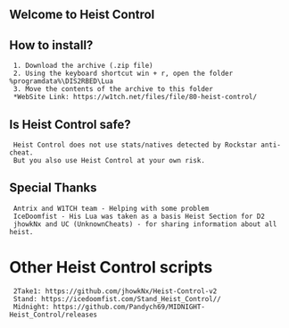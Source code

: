 ## Welcome to Heist Control  


## How to install?
     1. Download the archive (.zip file)
     2. Using the keyboard shortcut win + r, open the folder %programdata%\DIS2RBED\Lua
     3. Move the contents of the archive to this folder
     *WebSite Link: https://w1tch.net/files/file/80-heist-control/

## Is Heist Control safe?
     Heist Control does not use stats/natives detected by Rockstar anti-cheat.
     But you also use Heist Control at your own risk.

## Special Thanks 
     Antrix and W1TCH team - Helping with some problem
     IceDoomfist - His Lua was taken as a basis Heist Section for D2
     jhowkNx and UC (UnknownCheats) - for sharing information about all heist.

# Other Heist Control scripts
     2Take1: https://github.com/jhowkNx/Heist-Control-v2
     Stand: https://icedoomfist.com/Stand_Heist_Control// 
     Midnight: https://github.com/Pandych69/MIDNIGHT-Heist_Control/releases

